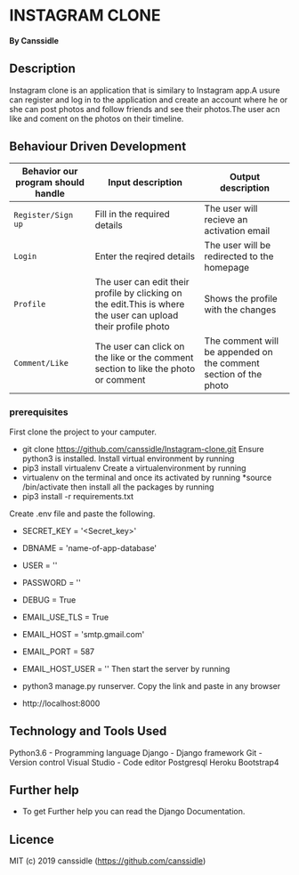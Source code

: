 # INSTAGRAM CLONE

#### By **Canssidle** 

## Description

Instagram clone is an application that is similary to Instagram app.A usure can register and log in to the application and create an account where he or she can post photos and follow friends and see their photos.The user acn like and coment on the photos on their timeline.
## Behaviour Driven Development

| Behavior our program should handle | Input description |  Output description
| --- | --- | --- |
| `Register/Sign up` | Fill in the required details | The user will recieve an activation email
| `Login` |Enter the reqired details |  The user will be redirected to the homepage
| `Profile` | The user can edit their profile by clicking on the edit.This is where the user can upload their profile photo | Shows the profile with the changes
| `Comment/Like`| The user can click on the like or the comment section to like the photo or comment| The comment will be appended on the comment section of the photo 





### prerequisites
First clone the project to your camputer. 
* git clone https://github.com/canssidle/Instagram-clone.git
Ensure python3 is installed.
Install virtual environment by running 
* pip3 install virtualenv
Create a virtualenvironment by running  
* virtualenv <name of environment>on the terminal and once its activated by running  *source <name of environment>/bin/activate then install all the packages by running 
* pip3 install -r requirements.txt

Create .env file and paste the following.
* SECRET_KEY = '<Secret_key>'
* DBNAME = 'name-of-app-database'
* USER = '<Username>'
* PASSWORD = '<password>'
* DEBUG = True

* EMAIL_USE_TLS = True
* EMAIL_HOST = 'smtp.gmail.com'
* EMAIL_PORT = 587
* EMAIL_HOST_USER = '<your-email>'
Then start the server by running 
* python3 manage.py runserver.
Copy the link and paste in any browser 
* http://localhost:8000





## Technology and Tools Used

 Python3.6 - Programming language
 Django - Django framework
 Git - Version control
 Visual Studio - Code editor
 Postgresql
 Heroku
 Bootstrap4

 

## Further help
+ To get Further help you can read the Django Documentation.

## Licence
MIT (c) 2019 canssidle (https://github.com/canssidle)